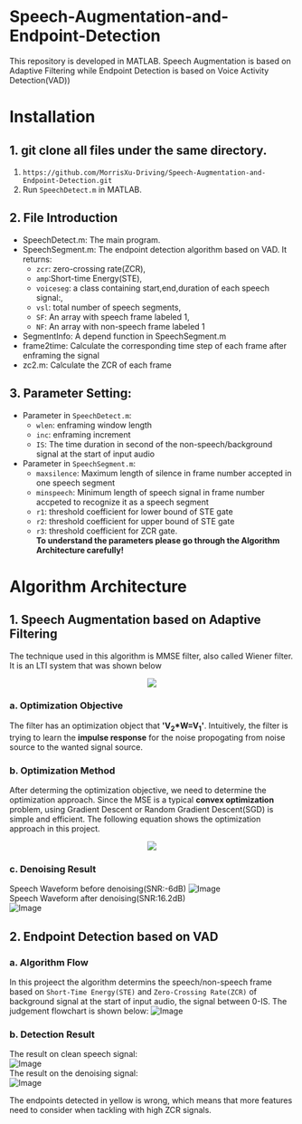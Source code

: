# Speech-Augmentation-and-Endpoint-Detection
This repository is developed in MATLAB. Speech Augmentation is based on Adaptive Filtering while Endpoint Detection is based on Voice Activity Detection(VAD))

# Installation
## 1. git clone all files under the same directory.
1. `https://github.com/MorrisXu-Driving/Speech-Augmentation-and-Endpoint-Detection.git`
2. Run `SpeechDetect.m` in MATLAB.
## 2. File Introduction
   - SpeechDetect.m: The main program.
   - SpeechSegment.m: The endpoint detection algorithm based on VAD. It returns:
      - `zcr`: zero-crossing rate(ZCR),
      - `amp`:Short-time Energy(STE),
      - `voiceseg`: a class containing start,end,duration of each speech signal:,
      - `vsl`: total number of speech segments,
      - `SF`: An array with speech frame labeled 1,
      - `NF`: An array with non-speech frame labeled 1
   - SegmentInfo: A depend function in SpeechSegment.m
   - frame2time: Calculate the corresponding time step of each frame after enframing the signal
   - zc2.m: Calculate the ZCR of each frame
## 3. Parameter Setting:
   - Parameter in `SpeechDetect.m`:
      - `wlen`: enframing window length
      - `inc`: enframing increment
      - `IS`: The time duration in second of the non-speech/background signal at the start of input audio
   - Parameter in `SpeechSegment.m`:
      - `maxsilence`: Maximum length of silence in frame number accepted in one speech segment
      - `minspeech`: Minimum length of speech signal in frame number accpeted to recognize it as a speech segment
      - `r1`: threshold coefficient for lower bound of STE gate
      - `r2`: threshold coefficient for upper bound of STE gate
      - `r3`: threshold coefficient for ZCR gate.  
     **To understand the parameters please go through the Algorithm Architecture carefully!**

   
 # Algorithm Architecture
 ## 1. Speech Augmentation based on Adaptive Filtering
 The technique used in this algorithm is MMSE filter, also called Wiener filter. It is an LTI system that was shown below
 <div align=center><img src="https://github.com/MorrisXu-Driving/Speech-Augmentation-and-Endpoint-Detection/blob/master/Readme_img/MMSE_1.JPG"></div>   

### a. Optimization Objective
The filter has an optimization object that **'V<sub>2</sub>*W=V<sub>1</sub>'**. Intuitively, the filter is trying to learn the __impulse response__ for the noise propogating from noise source to the wanted signal source.
### b. Optimization Method
After determing the optimization objective, we need to determine the optimization approach. Since the MSE is a typical **convex optimization** problem, using Gradient Descent or Random Gradient Descent(SGD) is simple and efficient. The following equation shows the optimization approach in this project.
 <div align=center><img src="https://github.com/MorrisXu-Driving/Speech-Augmentation-and-Endpoint-Detection/blob/master/Readme_img/image.png"></div>   

### c. Denoising Result
Speech Waveform before denoising(SNR:-6dB)
![Image](https://github.com/MorrisXu-Driving/Speech-Augmentation-and-Endpoint-Detection/blob/master/Readme_img/Before%20Denoising.png)  
Speech Waveform after denoising(SNR:16.2dB)  
![Image](https://github.com/MorrisXu-Driving/Speech-Augmentation-and-Endpoint-Detection/blob/master/Readme_img/After%20Denoising.png)  


## 2. Endpoint Detection based on VAD 
### a. Algorithm Flow
In this projeect the algorithm determins the speech/non-speech frame based on `Short-Time Energy(STE)` and `Zero-Crossing Rate(ZCR)` of background signal at the start of input audio, the signal between 0-IS. The judgement flowchart is shown below:
![Image](https://github.com/MorrisXu-Driving/Speech-Augmentation-and-Endpoint-Detection/blob/master/Readme_img/Endpoint%20Detection.png)  
### b. Detection Result
The result on clean speech signal:  
![Image](https://github.com/MorrisXu-Driving/Speech-Augmentation-and-Endpoint-Detection/blob/master/Readme_img/ED-chean.png)  
The result on the denoising signal:  
![Image](https://github.com/MorrisXu-Driving/Speech-Augmentation-and-Endpoint-Detection/blob/master/Readme_img/ED-noise.png)  

The endpoints detected in yellow is wrong, which means that more features need to consider when tackling with high ZCR signals.
